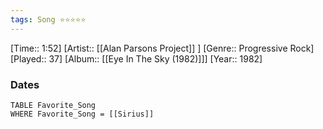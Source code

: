 ```yaml
---
tags: Song ⭐⭐⭐⭐⭐ 
---
```

[Time:: 1:52]
[Artist:: [[Alan Parsons Project]] ]
[Genre:: Progressive Rock]
[Played:: 37]
[Album:: [[Eye In The Sky (1982)]]]
[Year:: 1982]
### Dates
````dataview
TABLE Favorite_Song
WHERE Favorite_Song = [[Sirius]]
````